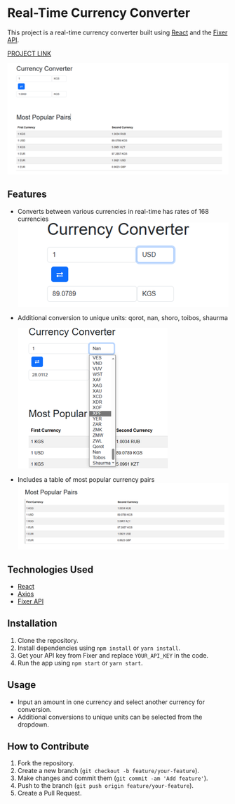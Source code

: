 # Real-Time Currency Converter

This project is a real-time currency converter built using [React](https://reactjs.org/) and the [Fixer API](https://fixer.io/).

[PROJECT LINK ](https://finalfrontendcurrencyexchange.netlify.app/)

![Main Page](https://github.com/kaydurgu/final_frontend/blob/main/public/pics/main.page.PNG)

## Features

- Converts between various currencies in real-time has rates of 168 currencies
   ![Currency Converter](https://github.com/kaydurgu/final_frontend/blob/main/public/pics/curr%20converter.PNG)
  
- Additional conversion to unique units: qorot, nan, shoro, toibos, shaurma
  
  ![Additional units](https://github.com/kaydurgu/final_frontend/blob/main/public/pics/additional%20units.PNG)
  
- Includes a table of most popular currency pairs
  ![table](https://github.com/kaydurgu/final_frontend/blob/main/public/pics/most%20popular%20pairs.PNG)
## Technologies Used

- [React](https://reactjs.org/)
- [Axios](https://github.com/axios/axios)
- [Fixer API](https://fixer.io/)

## Installation

1. Clone the repository.
2. Install dependencies using `npm install` or `yarn install`.
3. Get your API key from Fixer and replace `YOUR_API_KEY` in the code.
4. Run the app using `npm start` or `yarn start`.

## Usage

- Input an amount in one currency and select another currency for conversion.
- Additional conversions to unique units can be selected from the dropdown.

## How to Contribute

1. Fork the repository.
2. Create a new branch (`git checkout -b feature/your-feature`).
3. Make changes and commit them (`git commit -am 'Add feature'`).
4. Push to the branch (`git push origin feature/your-feature`).
5. Create a Pull Request.
